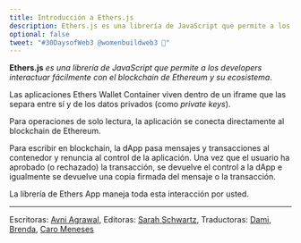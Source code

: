 ```yaml
---
title: Introducción a Ethers.js
description: Ethers.js es una librería de JavaScript que permite a los developers interactuar fácilmente con el blockchain de Ethereum y su ecosistema.
optional: false
tweet: "#30DaysofWeb3 @womenbuildweb3 🌈"
---
```


**Ethers.js** _es una librería de JavaScript que permite a los developers interactuar fácilmente con el blockchain de Ethereum y su ecosistema_.

Las aplicaciones Ethers Wallet Container viven dentro de un iframe que las separa entre sí y de los datos privados (como _private keys_).

Para operaciones de solo lectura, la aplicación se conecta directamente al blockchain de Ethereum.

Para escribir en blockchain, la dApp pasa mensajes y transacciones al contenedor y renuncia al control de la aplicación. Una vez que el usuario ha aprobado (o rechazado) la transacción, se devuelve el control a la dApp e igualmente se devuelve una copia firmada del mensaje o la transacción.

La librería de Ethers App maneja toda esta interacción por usted.

---

Escritoras: [Avni Agrawal](https://twitter.com/AvniAgrawal1802),
Editoras: [Sarah Schwartz](https://twitter.com/schwartzswartz),
Traductoras: [Dami](https://twitter.com/dakitidami), [Brenda](https://twitter.com/engineerbrenda), [Caro Meneses](https://twitter.com/carmedinat)
